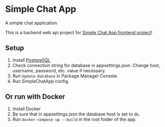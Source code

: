 # Simple Chat App

A simple chat application. 

This is a backend web api project for [Simple Chat App frontend project](https://github.com/maylandertamas/simple-chat-app-frontend)!

## Setup
1. Install [PostgreSQL](https://www.postgresql.org/download/)
2. Check connection string for database in appsettings.json. Change host, username, password, etc. value if necessary.
3. Run `Update-Database` in Package Manager Console.
4. Run SimpleChatApp config.

## Or run with Docker
1. Install Docker
2. Be sure that in appsettings.json the database host is set to `db`.
3. Run `docker-compose up --build` in the root folder of the app.


